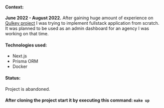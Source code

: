 #### Context:
__June 2022 - August 2022.__ After gaining huge amount of experience on [Qulkey project](https://github.com/dcjwu/qualkey) I was trying to implement fullstack application from scratch. It was planned to be used as an admin dashboard for an agency I was working on that time.

#### Technologies used:
- Next.js
- Prisma ORM
- Docker

#### Status:
Project is abandoned.

#### After cloning the project start it by executing this command: ```make up```
